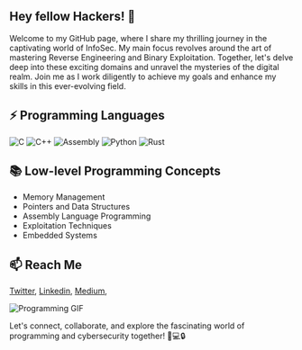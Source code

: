 ## Hey fellow Hackers! 👋
Welcome to my GitHub page, where I share my thrilling journey in the captivating world of InfoSec. My main focus revolves around the art of mastering Reverse Engineering and Binary Exploitation. Together, let's delve deep into these exciting domains and unravel the mysteries of the digital realm. Join me as I work diligently to achieve my goals and enhance my skills in this ever-evolving field.

## ⚡ Programming Languages

![C](https://img.shields.io/badge/C-blue)
![C++](https://img.shields.io/badge/C++-blue)
![Assembly](https://img.shields.io/badge/Assembly-brightgreen)
![Python](https://img.shields.io/badge/Python-blue)
![Rust](https://img.shields.io/badge/Rust-orange)

## 📚 Low-level Programming Concepts

- Memory Management
- Pointers and Data Structures
- Assembly Language Programming
- Exploitation Techniques
- Embedded Systems
  

## 📫 Reach Me

[Twitter](https://twitter.com/lockpin010_?t=cM2m7b89q1jeHy5pUy_fQA&s=09),
[Linkedin](https://www.linkedin.com/in/ahmetgoker/),
[Medium](https://lockpin010.medium.com/),



![Programming GIF](https://media.giphy.com/media/13HgwGsXF0aiGY/giphy.gif)


Let's connect, collaborate, and explore the fascinating world of programming and cybersecurity together! 🚀💻🔒





